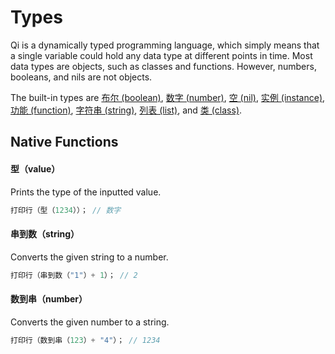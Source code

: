 # Types

Qi is a dynamically typed programming language, which simply means that a single variable could hold any data type at different points in time. Most data types are objects, such as classes and functions. However, numbers, booleans, and nils are not objects.

The built-in types are [布尔 (boolean)](boolean.md), [数字 (number)](number.md), [空 (nil)](nil.md), [实例 (instance)](class.md), [功能 (function)](function.md), [字符串 (string)](string.md), [列表 (list)](list.md), and [类 (class)](class.md).

## Native Functions

#### **型**（value）
Prints the type of the inputted value.
```c
打印行（型（1234））； // 数字
```
#### **串到数**（string）
Converts the given string to a number.
```c
打印行（串到数（"1"）+ 1）； // 2
```
#### **数到串**（number）
Converts the given number to a string.
```c
打印行（数到串（123）+ "4"）； // 1234
```